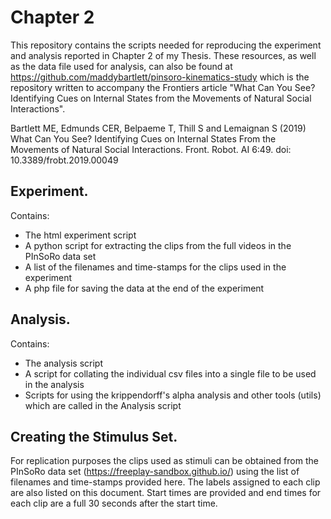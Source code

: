 # Chapter 2 
This repository contains the scripts needed for reproducing the experiment and analysis reported in Chapter 2 of my Thesis.
These resources, as well as the data file used for analysis, can also be found at https://github.com/maddybartlett/pinsoro-kinematics-study which is the repository written to accompany the Frontiers article "What Can You See? Identifying Cues on Internal States from the Movements of Natural Social Interactions". 

Bartlett ME, Edmunds CER, Belpaeme T, Thill S and Lemaignan S (2019) What Can You See? Identifying Cues on Internal States From the Movements of Natural Social Interactions. Front. Robot. AI 6:49. doi: 10.3389/frobt.2019.00049

## Experiment. <br>
Contains:
  - The html experiment script
  - A python script for extracting the clips from the full videos in the PInSoRo data set
  - A list of the filenames and time-stamps for the clips used in the experiment
  - A php file for saving the data at the end of the experiment
  
## Analysis. <br>
Contains:
  - The analysis script
  - A script for collating the individual csv files into a single file to be used in the analysis
  - Scripts for using the krippendorff's alpha analysis and other tools (utils) which are called in the Analysis script

## Creating the Stimulus Set. <br>
For replication purposes the clips used as stimuli can be obtained from the PInSoRo data set (https://freeplay-sandbox.github.io/) using the list of filenames and time-stamps provided here. The labels assigned to each clip are also listed on this document. Start times are provided and end times for each clip are a full 30 seconds after the start time. 
